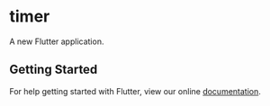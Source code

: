 # timer

A new Flutter application.

## Getting Started

For help getting started with Flutter, view our online
[documentation](https://flutter.io/).
